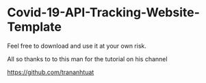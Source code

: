 # Covid-19-API-Tracking-Website-Template
Feel free to download and use it at your own risk.

All so thanks to to this man for the tutorial on his channel

https://github.com/trananhtuat


